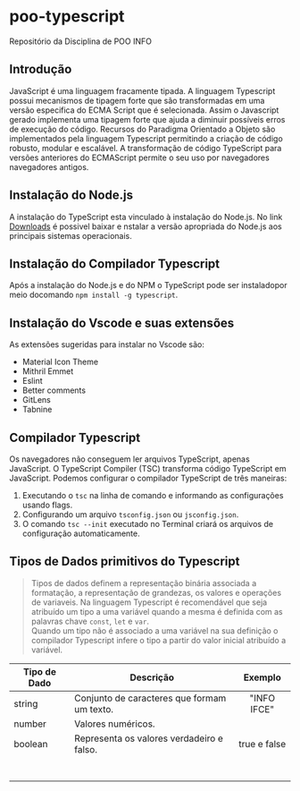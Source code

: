 # poo-typescript
Repositório da Disciplina de POO INFO 

## Introdução
>
JavaScript é uma linguagem fracamente tipada. A linguagem Typescript possui mecanismos de tipagem forte que são transformadas em uma versão especifica do ECMA Script que é selecionada. Assim o Javascript gerado implementa uma tipagem forte que ajuda a diminuir possíveis erros de execução do código. Recursos do Paradigma Orientado a Objeto são implementados pela linguagem Typescript permitindo a criação de código robusto, modular e escalável. 
A transformação de código TypeScript para versões anteriores do ECMAScript permite o seu uso por navegadores navegadores antigos.
>


## Instalação do Node.js
>
A instalação do TypeScript esta vinculado à instalação do Node.js. No link [Downloads](https://nodejs.org/en/download/) é possivel baixar e nstalar a versão apropriada do Node.js aos principais sistemas operacionais.
>
## Instalação do Compilador Typescript
>
Após a instalação do Node.js e do NPM o TypeScript pode ser instaladopor meio docomando `npm install -g typescript`. 
>
## Instalação do Vscode e suas extensões
>
As extensões sugeridas para instalar no Vscode são:
* Material Icon Theme
* Mithril Emmet
* Eslint
* Better comments
* GitLens
* Tabnine
>

## Compilador Typescript
> 
Os navegadores não conseguem ler arquivos TypeScript, apenas JavaScript.
O TypeScript Compiler (TSC) transforma código TypeScript em JavaScript.
Podemos configurar o compilador TypeScript de três maneiras:
1. Executando o `tsc` na linha de comando e informando as configurações usando flags.
2. Configurando um arquivo `tsconfig.json` ou `jsconfig.json`.
3. O comando `tsc --init` executado no Terminal criará os arquivos de configuração automaticamente.
> 

## Tipos de Dados primitivos do Typescript

> Tipos de dados definem a representação binária associada a formatação, a representação de grandezas, os valores e operações de variaveis. Na linguagem Typescript é recomendável que seja atribuído um tipo a uma variável quando a mesma é definida com as palavras chave `const`, `let` e `var`.  
Quando um tipo não é associado a uma variável na sua definição o compilador Typescript infere o tipo a partir do valor inicial atribuído a variável.  
>

| Tipo de Dado  | Descrição                                       | Exemplo      |
| ------------- |-------------------------------------------------|:------------:|
| string        | Conjunto de caracteres que formam um texto.     | "INFO IFCE"  |   
| number        | Valores numéricos.                              |              |
| boolean       | Representa os valores verdadeiro e falso.       | true e false |  
|               |                                                 |              |
|               |                                                 |              |
|               |                                                 |              |
|               |                                                 |              |
|               |                                                 |              |
|               |                                                 |              |
|               |                                                 |              |